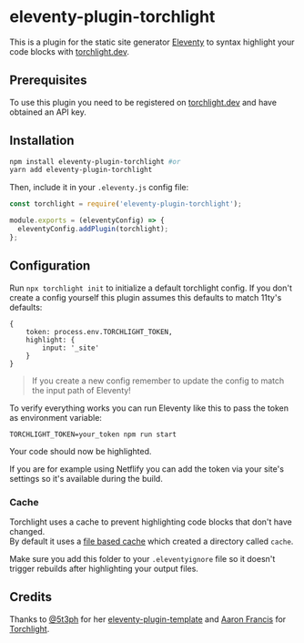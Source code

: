# eleventy-plugin-torchlight

This is a plugin for the static site generator [Eleventy](https://11ty.dev) to syntax highlight your code blocks with [torchlight.dev](https://torchlight.dev).

## Prerequisites

To use this plugin you need to be registered on [torchlight.dev](https://torchlight.dev) and have obtained an API key.

## Installation

```bash
npm install eleventy-plugin-torchlight #or
yarn add eleventy-plugin-torchlight
```

Then, include it in your `.eleventy.js` config file:

```js
const torchlight = require('eleventy-plugin-torchlight');

module.exports = (eleventyConfig) => {
  eleventyConfig.addPlugin(torchlight);
};
```

## Configuration

Run `npx torchlight init` to initialize a default torchlight config. If you don't create a config yourself this plugin assumes this defaults to match 11ty's
defaults:

```
{
    token: process.env.TORCHLIGHT_TOKEN,
    highlight: {
        input: '_site'
    }
}
```

> If you create a new config remember to update the config to match the input path of Eleventy!

To verify everything works you can run Eleventy like this to pass the token as environment variable:

```
TORCHLIGHT_TOKEN=your_token npm run start
```

Your code should now be highlighted.

If you are for example using Netflify you can add the token via your site's settings so it's available during the build.

### Cache

Torchlight uses a cache to prevent highlighting code blocks that don't have changed.  
By default it uses a [file based cache](https://torchlight.dev/docs/clients/cli#cache) which created a directory called `cache`.

Make sure you add this folder to your `.eleventyignore` file so it doesn't trigger rebuilds after highlighting your output files.

## Credits

Thanks to [@5t3ph](https://twitter.com/5t3ph) for her [eleventy-plugin-template](https://github.com/5t3ph/eleventy-plugin-template)
and [Aaron Francis](https://twitter.com/aarondfrancis) for [Torchlight](https://torchlight.dev).
